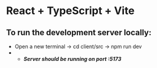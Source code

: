 # React + TypeScript + Vite

## To run the development server locally:

- Open a new terminal -> cd client/src -> npm run dev
- - **_Server should be running on port :5173_**
